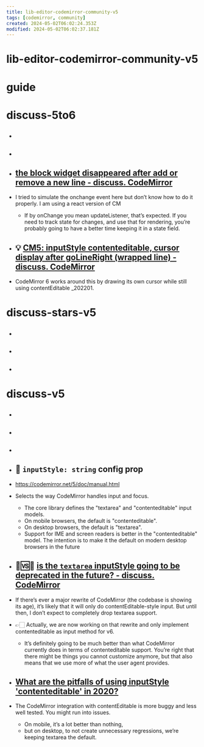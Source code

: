```yaml
---
title: lib-editor-codemirror-community-v5
tags: [codemirror, community]
created: 2024-05-02T06:02:24.353Z
modified: 2024-05-02T06:02:37.181Z
---
```


# lib-editor-codemirror-community-v5

# guide

# discuss-5to6
- ## 

- ## 

- ## [the block widget disappeared after add or remove a new line - discuss. CodeMirror](https://discuss.codemirror.net/t/the-block-widget-disappeared-after-add-or-remove-a-new-line/4855)
- I tried to simulate the onchange event here but don’t know how to do it properly. I am using a react version of CM
  - If by onChange you mean updateListener, that’s expected. If you need to track state for changes, and use that for rendering, you’re probably going to have a better time keeping it in a state field.

- ## 💡 [CM5: inputStyle contenteditable, cursor display after goLineRight (wrapped line) - discuss. CodeMirror](https://discuss.codemirror.net/t/cm5-inputstyle-contenteditable-cursor-display-after-golineright-wrapped-line/3911)
- CodeMirror 6 works around this by drawing its own cursor while still using contentEditable _202201.

# discuss-stars-v5
- ## 

- ## 

- ## 
# discuss-v5
- ## 

- ## 

- ## 

- ## 🤔 `inputStyle: string` config prop
- https://codemirror.net/5/doc/manual.html
- Selects the way CodeMirror handles input and focus. 
  - The core library defines the "textarea" and "contenteditable" input models. 
  - On mobile browsers, the default is "contenteditable". 
  - On desktop browsers, the default is "textarea". 
  - Support for IME and screen readers is better in the "contenteditable" model. The intention is to make it the default on modern desktop browsers in the future

- ## 🤔🆚️🎯 [is the `textarea` inputStyle going to be deprecated in the future? - discuss. CodeMirror](https://discuss.codemirror.net/t/is-the-textarea-inputstyle-going-to-be-deprecated-in-the-future/1278)
- If there’s ever a major rewrite of CodeMirror (the codebase is showing its age), it’s likely that it will only do contentEditable-style input. But until then, I don’t expect to completely drop textarea support.

- 👉🏻 Actually, we are now working on that rewrite and only implement contenteditable as input method for v6.
  - It’s definitely going to be much better than what CodeMirror currently does in terms of contenteditable support. You’re right that there might be things you cannot customize anymore, but that also means that we use more of what the user agent provides.

- ## [What are the pitfalls of using inputStyle 'contenteditable' in 2020? ](https://discuss.codemirror.net/t/what-are-the-pitfalls-of-using-inputstyle-contenteditable-in-2020/2389)
- The CodeMirror integration with contentEditable is more buggy and less well tested. You might run into issues. 
  - On mobile, it’s a lot better than nothing, 
  - but on desktop, to not create unnecessary regressions, we’re keeping textarea the default.
